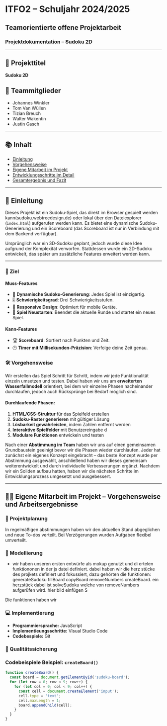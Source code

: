 # ITFO2 – Schuljahr 2024/2025  
## Teamorientierte offene Projektarbeit  
### Projektdokumentation – Sudoku 2D

---

## 📌 Projekttitel  
**Sudoku 2D**

## 👥 Teammitglieder  
- Johannes Winkler  
- Tom Van Wüllen  
- Tizian Breuch  
- Walter Wakentin 
- Justin Gasch

---

## 📚 Inhalt  
- [Einleitung](#einleitung)   
- [Vorgehensweise](#vorgehensweise)  
- [Eigene Mitarbeit im Projekt](#eigene-mitarbeit-im-projekt)  
- [Entwicklungsschritte im Detail](#entwicklungsschritte-im-detail)  
- [Gesamtergebnis und Fazit](#gesamtergebnis-und-fazit)  

---

## 🧩 Einleitung  
Dieses Projekt ist ein Sudoku-Spiel, das direkt im Browser gespielt werden kann(sudoku.webtreedesign.de) oder lokal über den Dateiexplorer (`index.html`) aufgerufen werden kann. Es bietet eine dynamische Sudoku-Generierung und ein Scoreboard (das Scoreboard ist nur in Verbindung mit dem Backend verfügbar).  

Ursprünglich war ein 3D-Sudoku geplant, jedoch wurde diese Idee aufgrund der Komplexität verworfen. Stattdessen wurde ein 2D-Sudoku entwickelt, das später um zusätzliche Features erweitert werden kann.

---

### 🎯 Ziel  
#### Muss-Features  
- 🎲 **Dynamische Sudoku-Generierung**: Jedes Spiel ist einzigartig.  
- 🎚️ **Schwierigkeitsgrad**: Drei Schwierigkeitsstufen.  
- 📱 **Responsive Design**: Optimiert für mobile Geräte.  
- 🔄 **Spiel Neustarten**: Beendet die aktuelle Runde und startet ein neues Spiel.  

#### Kann-Features  
- 🏆 **Scoreboard**: Sortiert nach Punkten und Zeit.  
- 🕒 **Timer mit Millisekunden-Präzision**: Verfolge deine Zeit genau.


### 🛠️ Vorgehensweise 
Wir erstellen das Spiel Schritt für Schritt, indem wir jede Funktionalität einzeln umsetzen und testen.
Dabei haben wir uns am **erweiterten Wasserfallmodell** orientiert, bei dem wir einzelne Phasen nacheinander durchlaufen, jedoch auch Rücksprünge bei Bedarf möglich sind.

#### Durchlaufende Phasen:
1. **HTML/CSS-Struktur** für das Spielfeld erstellen  
2. **Sudoku-Raster generieren** mit gültiger Lösung  
3. **Lösbarkeit gewährleisten**, indem Zahlen entfernt werden  
4. **Interaktive Spielfelder** mit Benutzereingabe  d
5. **Modulare Funktionen** entwickeln und testen

Nach einer **Abstimmung im Team** haben wir uns auf einen gemeinsamen Grundbaustein geeinigt bevor wir die Phasen wieder durchlaufen.
Jeder hat zunächst ein eigenes Konzept eingebracht – das beste Konzept wurde per Abstimmung ausgewählt, anschließend haben wir dieses gemeinsam weiterentwickelt und durch individuelle Verbesserungen ergänzt.
Nachdem wir ein Soliden aufbau hatten, haben wir die nächsten Schritte im Entwicklungsprozess umgesetzt und ausgebessert.

---

## 👨‍💻 Eigene Mitarbeit im Projekt – Vorgehensweise und Arbeitsergebnisse 

### 🔄 Projektplanung  
In regelmäßigen abstimmungen haben wir den aktuellen Stand abgeglichen und neue To-dos verteilt. Bei Verzögerungen wurden Aufgaben flexibel umverteilt.

### 📐 Modellierung  
- wir haben unseren ersten entwürfe als mokup genutzt und di ertelen funktiononen in der js datei definiert. dabei haben wir die herz stücke des projkets definiert und fokussiert, dazu gehörten die funktionen:
generateSudoku fillBoard copyBoard removeNumbers createBoard. ein herzstück dabei ist solveSudoku welche von removeNumbers aufgerüfen wird.
hier bild einfügen  S

Die funktionen haben wir 
### 💻 Implementierung  
- **Programmiersprache:** JavaScript  
- **Implementieungsschritte:** Visual Studio Code  
- **Codebespiele:** Git

### 📁 Qualitätssicherung  

### Codebeispiele Beispiel: `createBoard()`
```js
function createBoard() {
  const board = document.getElementById('sudoku-board');
  for (let row = 0; row < 9; row++) {
    for (let col = 0; col < 9; col++) {
      const cell = document.createElement('input');
      cell.type = 'text';
      cell.maxLength = 1;
      board.appendChild(cell);
    }
  }
}
